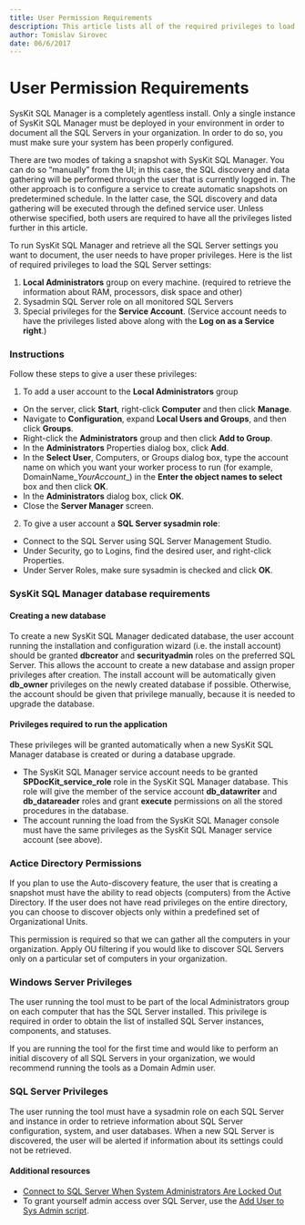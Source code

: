 ```yaml
---
title: User Permission Requirements
description: This article lists all of the required privileges to load the SQL Server settings using SysKit SQL Manager.
author: Tomislav Sirovec
date: 06/6/2017
---
```

# User Permission Requirements

SysKit SQL Manager is a completely agentless install. Only a single instance of SysKit SQL Manager must be deployed in your environment in order to document all the SQL Servers in your organization. In order to do so, you must make sure your system has been properly configured.

There are two modes of taking a snapshot with SysKit SQL Manager. You can do so “manually” from the UI; in this case, the SQL discovery and data gathering will be performed through the user that is currently logged in. The other approach is to configure a service to create automatic snapshots on predetermined schedule. In the latter case, the SQL discovery and data gathering will be executed through the defined service user. Unless otherwise specified, both users are required to have all the privileges listed further in this article.

To run SysKit SQL Manager and retrieve all the SQL Server settings you want to document, the user needs to have proper privileges. Here is the list of required privileges to load the SQL Server settings:

1. __Local Administrators__ group on every machine. (required to retrieve the information about RAM, processors, disk space and other)
2. Sysadmin SQL Server role on all monitored SQL Servers
3. Special privileges for the __Service Account__. (Service account needs to have the privileges listed above along with the __Log on as a Service right__.)

### Instructions

Follow these steps to give a user these privileges:

1. To add a user account to the __Local Administrators__ group
  * On the server, click __Start__, right-click __Computer__ and then click __Manage__.
  * Navigate to __Configuration__, expand __Local Users and Groups__, and then click __Groups__.
  * Right-click the __Administrators__ group and then click __Add to Group__.
  * In the __Administrators__ Properties dialog box, click __Add__.
  * In the __Select User__, Computers, or Groups dialog box, type the account name on which you want your worker process to run (for example, DomainName\__YourAccount__) in the __Enter the object names to select__ box and then click __OK__.
  * In the __Administrators__ dialog box, click __OK__.
  * Close the __Server Manager__ screen.
2. To give a user account a __SQL Server sysadmin role__:
  * Connect to the SQL Server using SQL Server Management Studio.
  * Under Security, go to Logins, find the desired user, and right-click Properties.
  * Under Server Roles, make sure sysadmin is checked and click __OK__.

### SysKit SQL Manager database requirements

#### Creating a new database

To create a new SysKit SQL Manager dedicated database, the user account running the installation and configuration wizard (i.e. the install account) should be granted __dbcreator__ and __securityadmin__ roles on the preferred SQL Server. This allows the account to create a new database and assign proper privileges after creation. The install account will be automatically given __db_owner__ privileges on the newly created database if possible. Otherwise, the account should be given that privilege manually, because it is needed to upgrade the database.

#### Privileges required to run the application

These privileges will be granted automatically when a new SysKit SQL Manager database is created or during a database upgrade.

* The SysKit SQL Manager service account needs to be granted __SPDocKit_service_role__ role in the SysKit SQL Manager database. This role will give the member of the service account __db_datawriter__  and  __db_datareader__ roles and grant __execute__ permissions on all the stored procedures in the database.
* The account running the load from the SysKit SQL Manager console must have the same privileges as the SysKit SQL Manager service account (see above).

### Actice Directory Permissions

If you plan to use the Auto-discovery feature, the user that is creating a snapshot must have the ability to read objects (computers) from the Active Directory. If the user does not have read privileges on the entire directory, you can choose to discover objects only within a predefined set of Organizational Units.

This permission is required so that we can gather all the computers in your organization. Apply OU filtering if you would like to discover SQL Servers only on a particular set of computers in your organization.

### Windows Server Privileges

The user running the tool must to be part of the local Administrators group on each computer that has the SQL Server installed. This privilege is required in order to obtain the list of installed SQL Server instances, components, and statuses.

If you are running the tool for the first time and would like to perform an initial discovery of all SQL Servers in your organization, we would recommend running the tools as a Domain Admin user.

### SQL Server Privileges

The user running the tool must have a sysadmin role on each SQL Server and instance in order to retrieve information about SQL Server configuration, system, and user databases. When a new SQL Server is discovered, the user will be alerted if information about its settings could not be retrieved.
 
 #### Additional resources

* [Connect to SQL Server When System Administrators Are Locked Out](https://docs.microsoft.com/en-us/sql/database-engine/configure-windows/connect-to-sql-server-when-system-administrators-are-locked-out)
* To grant yourself admin access over SQL Server, use the [Add User to Sys Admin script](https://github.com/Acceleratio/SQLScripts/blob/master/AddUserToSysAdmin.bat
).
